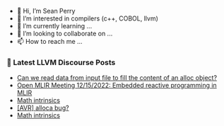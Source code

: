 - 👋 Hi, I’m Sean Perry
- 👀 I’m interested in compilers (c++, COBOL, llvm)
- 🌱 I’m currently learning ...
- 💞️ I’m looking to collaborate on ...
- 📫 How to reach me ...

<!---
s66perry/s66perry is a ✨ special ✨ repository because its `README.md` (this file) appears on your GitHub profile.
You can click the Preview link to take a look at your changes.
--->
### 📕 Latest LLVM Discourse Posts

<!-- DISCOURSE-LLVM:START -->
- [Can we read data from input file to fill the content of an alloc object?](https://discourse.llvm.org/t/can-we-read-data-from-input-file-to-fill-the-content-of-an-alloc-object/1467#post_6)
- [Open MLIR Meeting 12/15/2022: Embedded reactive programming in MLIR](https://discourse.llvm.org/t/open-mlir-meeting-12-15-2022-embedded-reactive-programming-in-mlir/67197#post_1)
- [Math intrinsics](https://discourse.llvm.org/t/math-intrinsics/67192#post_6)
- [[AVR] alloca bug?](https://discourse.llvm.org/t/avr-alloca-bug/67080#post_17)
- [Math intrinsics](https://discourse.llvm.org/t/math-intrinsics/67192#post_5)
<!-- DISCOURSE-LLVM:END -->
